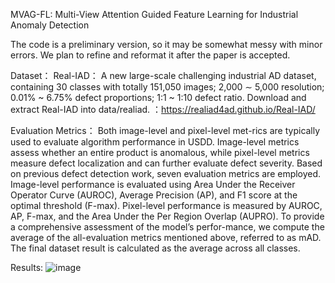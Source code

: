 MVAG-FL: Multi-View Attention Guided Feature Learning for Industrial Anomaly Detection

The code is a preliminary version, so it may be somewhat messy with minor errors. We plan to refine and reformat it after the paper is accepted.

Dataset：
Real-IAD： A new large-scale challenging industrial AD dataset, containing 30 classes with totally 151,050 images; 2,000 ∼ 5,000 resolution; 0.01% ~ 6.75% defect proportions; 1:1 ~ 1:10 defect ratio.
Download and extract Real-IAD into data/realiad.  ：https://realiad4ad.github.io/Real-IAD/


Evaluation Metrics： Both image-level and pixel-level met-rics are typically used to evaluate algorithm performance in USDD. Image-level metrics assess whether an entire product is anomalous, while pixel-level metrics measure defect localization and can further evaluate defect severity. Based on previous defect detection work, seven evaluation metrics are employed. Image-level performance is evaluated using Area Under the Receiver Operator Curve (AUROC), Average Precision (AP), and F1 score at the optimal threshold (F-max). Pixel-level performance is measured by AUROC, AP, F-max, and the Area Under the Per Region Overlap (AUPRO). To provide a comprehensive assessment of the model’s perfor-mance, we compute the average of the all-evaluation metrics mentioned above, referred to as mAD. The final dataset result is calculated as the average across all classes.


Results:
![image](https://github.com/user-attachments/assets/3c137abd-628e-42a3-a609-e779d7092476)
